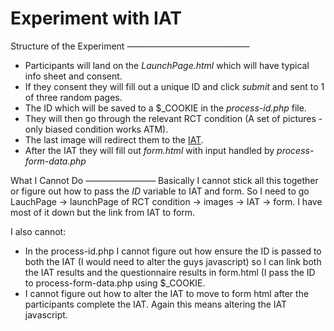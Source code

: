 Experiment with IAT
====================

Structure of the Experiment
——————————————

* Participants will land on the *LaunchPage.html* which will have typical info sheet and consent.
* If they consent they will fill out a unique ID and click *submit*  and sent to 1 of three random pages.
* The ID which will be saved to a $_COOKIE in the *process-id.php* file.
* They will then go through the relevant RCT condition (A set of pictures - only biased condition works ATM).
* The last image will redirect them to the [IAT](https://github.com/winteram/IAT).
* After the IAT they will fill out *form.html* with input handled by *process-form-data.php*


What I Cannot Do
————————
Basically I cannot stick all this together or figure out how to pass the *ID* variable to IAT and form. So I need to go LauchPage -> launchPage of RCT condition -> images -> IAT -> form. I have most of it down but the link from IAT to form.

I also cannot:

* In the process-id.php I cannot figure out how ensure the ID is passed to both the IAT (I would need to alter the guys javascript) so I can link both the IAT results and the questionnaire results in form.html (I pass the ID to process-form-data.php using $_COOKIE.
* I cannot figure out how to alter the IAT to move to form html after the participants complete the IAT. Again this means altering the IAT javascript.

